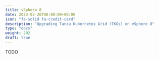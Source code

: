 ```yaml
---
title: vSphere 8
date: 2023-02-26T00:00:00+00:00
icon: "fa-solid fa-credit-card"
description: "Upgrading Tanzu Kubernetes Grid (TKGs) on vSphere 8"
type: "docs"
weight: 202
draft: true
---
```


TODO
